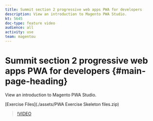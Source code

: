 ```yaml
---
title: Summit section 2 progressive web apps PWA for developers
description: View an introduction to Magento PWA Studio.
kt: 5645
doc-type: feature video
audience: all
activity: use
team: magentou
---
```


# Summit section 2 progressive web apps PWA for developers {#main-page-heading}

View an introduction to Magento PWA Studio.

[Exercise Files](./assets/PWA Exercise Skeleton files.zip)

>[!VIDEO](https://video.tv.adobe.com/v/35716)
